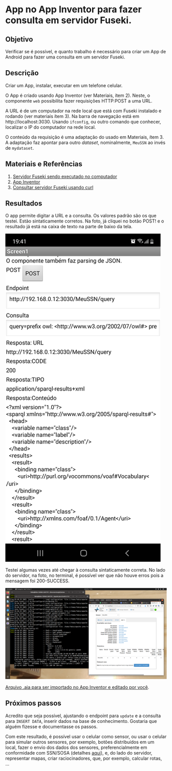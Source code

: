 # App no App Inventor para fazer consulta em servidor Fuseki.

## Objetivo

Verificar se é possível, e quanto trabalho é necessário para criar um App de Android para fazer uma consulta em um servidor Fuseki.

## Descrição

Criar um App, instalar, executar em um telefone celular.

O App é criado usando App Inventor (ver Materiais, ítem 2). Neste, o componente `web` possibilita fazer requisições HTTP:POST a uma URL.

A URL é de um computador na rede local que está com Fuseki instalado e rodando (ver materiais ítem 3). Na barra de navegação está em http://localhost:3030. Usando `ifconfig`, ou outro comando que conhecer, localizar o IP do computador na rede local.

O conteúdo da requisição é uma adaptação do usado em Materiais, ítem 3. A adaptação faz apontar para outro *dataset*, nominalmente, `MeuSSN` ao invés de `mydataset`.

## Materiais e Referências

1. [Servidor Fuseki sendo executado no computador](https://github.com/santanajods/domotic-swot#rodando-fuseki-server)
2. [App Inventor](https://github.com/camilabezerril/ImageCV#apresenta%C3%A7%C3%A3o-contexto)
3. [Consultar servidor Fuseki usando curl](https://github.com/FNakano/Gestao/blob/main/AlgunsExemplosDeUsoDeFuseki.md#fazer-uma-consulta-sparql-select-usando-curl-e-post) 

## Resultados

O app permite digitar a URL e a consulta. Os valores padrão são os que testei. Estão sintaticamente corretos. Na foto, já cliquei no botão POST! e o resultado já está na caixa de texto na parte de baixo da tela.

![alt text](Imagens/Screenshot_20210208-194155.jpg)

<!-- ![alt text](Imagens/Screenshot_20210208-161739.jpg) -->

Testei algumas vezes até chegar à consulta sintaticamente correta. No lado do servidor, na foto, no terminal, é possível ver que não houve erros pois a mensagem foi 200-SUCCESS.

![alt text](Imagens/Captura%20de%20tela%20de%202021-02-08%2019-42-28.png)


<!-- ![alt text](Imagens/Captura%20de%20tela%20de%202021-02-08%2016-23-38.png) -->

[Arquivo .aia para ser importado no App Inventor e editado por você](Arquivos-AppInventor/Fuseki_Post.aia).

## Próximos passos

Acredito que seja possível, ajustando o endpoint para `update` e a consulta para `INSERT DATA`, inserir dados na base de conhecimento. Gostaria que alguém fizesse e documentasse os passos.

Com este resultado, é possível usar o celular como sensor, ou usar o celular para simular outros sensores, por exemplo, botões distribuídos em um local, fazer o envio dos dados dos sensores, preferencialmente em conformidade com SSN/SOSA (detalhes [aqui](SSNeSOSA-Dados.md)), e, do lado do servidor, representar mapas, criar raciocinadores, que, por exemplo, calcular rotas, ...

